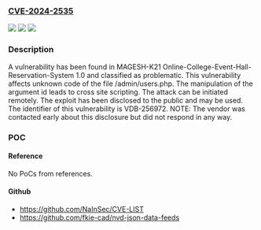 ### [CVE-2024-2535](https://cve.mitre.org/cgi-bin/cvename.cgi?name=CVE-2024-2535)
![](https://img.shields.io/static/v1?label=Product&message=Online-College-Event-Hall-Reservation-System&color=blue)
![](https://img.shields.io/static/v1?label=Version&message=%3D%201.0%20&color=brighgreen)
![](https://img.shields.io/static/v1?label=Vulnerability&message=CWE-79%20Cross%20Site%20Scripting&color=brighgreen)

### Description

A vulnerability has been found in MAGESH-K21 Online-College-Event-Hall-Reservation-System 1.0 and classified as problematic. This vulnerability affects unknown code of the file /admin/users.php. The manipulation of the argument id leads to cross site scripting. The attack can be initiated remotely. The exploit has been disclosed to the public and may be used. The identifier of this vulnerability is VDB-256972. NOTE: The vendor was contacted early about this disclosure but did not respond in any way.

### POC

#### Reference
No PoCs from references.

#### Github
- https://github.com/NaInSec/CVE-LIST
- https://github.com/fkie-cad/nvd-json-data-feeds

